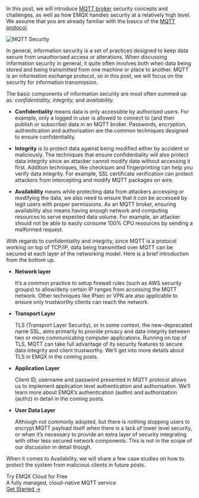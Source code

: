 In this post, we will introduce [MQTT broker](https://www.emqx.com/en/products/emqx) security concepts and challenges, as well as how EMQX handles security at a relatively high level. We assume that you are already familiar with the basics of the [MQTT protocol](https://www.emqx.com/en/mqtt).

![MQTT Security](https://assets.emqx.com/images/ae70590c49a9f31653af992bbef87578.png)
 

In general, information security is a set of practices designed to keep data secure from unauthorised access or alterations. When discussing information security in general, it quite often involves both when data being stored and being transmitted from one machine or place to another. MQTT is an information exchange protocol, so in this post, we will focus on the security for information transmission.

The basic components of information security are most often summed up as: *confidentiality, integrity,* and *availability.*

- **Confidentiality** means data is only accessible by authorised users. For example, only a logged in user is allowed to connect to (and then publish or subscribe) data in an MQTT broker. Passwords, encryption, authentication and authorisation are the common techniques designed to ensure confidentiality.

- **Integrity** is to protect data against being modified either by accident or maliciously. The techniques that ensure confidentiality will also protect data integrity since an attacker cannot modify data without accessing it first. Addition techniques, like checksum and fingerprinting can help you verify data integrity. For example, SSL certificate verification can protect attackers from intercepting and modify MQTT packages on wire. 

- **Availability** means while protecting data from attackers accessing or modifying the data, we also need to ensure that it *can* be accessed by legit users with proper permissions. As an MQTT broker, ensuring availability also means having enough network and computing resources to serve expected data volume. For example, an attacker should not be able to easily consume 100% CPU resources by sending a malformed request.

With regards to confidentiality and integrity, since MQTT is a protocol working on top of TCP/IP, data being transmitted over MQTT can be secured at each layer of the networking model. Here is a brief introduction from the bottom up.

- **Network layer**

  It’s a common practice to setup firewall rules (such as AWS security groups) to allow/deny certain IP ranges from accessing the MQTT network. Other techniques like IPsec or VPN are also applicable to ensure only trustworthy clients can reach the network. 

- **Transport Layer**
  
  TLS (Transport Layer Security), or in some context, the new-deprecated name SSL, aims primarily to provide privacy and data integrity between two or more communicating computer applications. Running on top of TLS, MQTT can take full advantage of its security features to secure data integrity and client trustworthy. We’ll get into more details about TLS in EMQX in the coming posts.

- **Application Layer**
  
  Client ID, username and password presented in MQTT protocol allows us to implement application level authentication and authorisation. We’ll learn more about EMQX’s authentication (authn) and authorization (authz) in detail in the coming posts.

- **User Data Layer**
  
  Although not commonly adopted, but there is nothing stopping users to encrypt MQTT payload itself when there is a lack of lower level security, or when it’s necessary to provide an extra layer of security integrating with other less secured network components. This is not in the scope of our discussion in detail though.

When it comes to Availability, we will share a few case studies on how to protect the system from malicious clients in future posts.



<section class="promotion">
    <div>
        Try EMQX Cloud for Free
        <div class="is-size-14 is-text-normal has-text-weight-normal">A fully managed, cloud-native MQTT service</div>
    </div>
    <a href="https://www.emqx.com/en/signup?continue=https://cloud-intl.emqx.com/console/deployments/0?oper=new" class="button is-gradient px-5">Get Started →</a >
</section>
